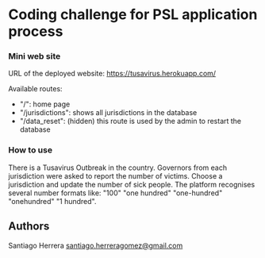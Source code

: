 # Coding challenge for PSL application process

### Mini web site

URL of the deployed website: https://tusavirus.herokuapp.com/

Available routes:
+ "/": home page
+ "/jurisdictions": shows all jurisdictions in the database
+ "/data_reset": (hidden) this route is used by the admin to restart the database

### How to use

There is a Tusavirus Outbreak in the country. Governors from each jurisdiction were asked to report the number of victims.
Choose a jurisdiction and update the number of sick people. The platform recognises several number formats like:
"100"
"one hundred"
"one-hundred"
"onehundred"
"1 hundred".

## Authors

Santiago Herrera <santiago.herreragomez@gmail.com>
